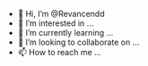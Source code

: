 - 👋 Hi, I’m @Revancendd
- 👀 I’m interested in ...
- 🌱 I’m currently learning ...
- 💞️ I’m looking to collaborate on ...
- 📫 How to reach me ...

<!---
Revancendd/Revancendd is a ✨ special ✨ repository because its `README.md` (this file) appears on your GitHub profile.
You can click the Preview link to take a look at your changes.
--->
